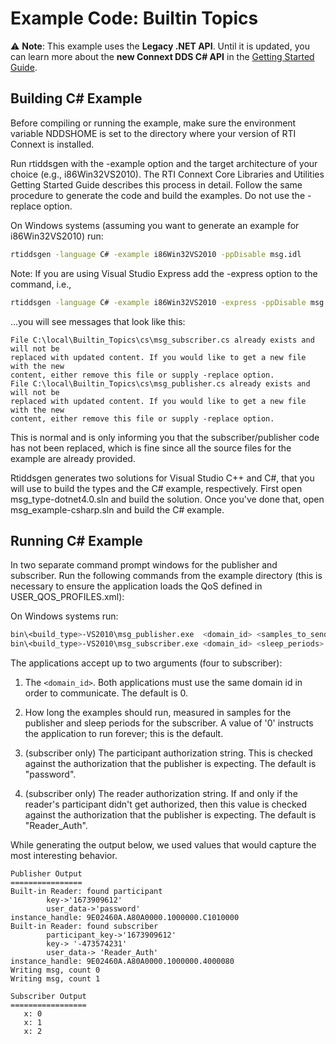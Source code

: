 # Example Code: Builtin Topics

:warning: **Note**: This example uses the **Legacy .NET API**. Until it is updated, you can
learn more about the **new Connext DDS C# API** in the
[Getting Started Guide](https://community.rti.com/static/documentation/connext-dds/current/doc/manuals/connext_dds/getting_started/index.html).

## Building C# Example

Before compiling or running the example, make sure the environment variable
NDDSHOME is set to the directory where your version of RTI Connext is installed.

Run rtiddsgen with the -example option and the target architecture of your
choice (e.g., i86Win32VS2010). The RTI Connext Core Libraries and Utilities
Getting Started Guide describes this process in detail. Follow the same
procedure to generate the code and build the examples. Do not use the -replace
option.

On Windows systems (assuming you want to generate an example for i86Win32VS2010)
run:

```sh
rtiddsgen -language C# -example i86Win32VS2010 -ppDisable msg.idl
```

Note: If you are using Visual Studio Express add the -express option to the
command, i.e.,

```sh
rtiddsgen -language C# -example i86Win32VS2010 -express -ppDisable msg.idl
```

...you will see messages that look like this:

```plaintext
File C:\local\Builtin_Topics\cs\msg_subscriber.cs already exists and will not be
replaced with updated content. If you would like to get a new file with the new
content, either remove this file or supply -replace option.
File C:\local\Builtin_Topics\cs\msg_publisher.cs already exists and will not be
replaced with updated content. If you would like to get a new file with the new
content, either remove this file or supply -replace option.
```

This is normal and is only informing you that the subscriber/publisher code has
not been replaced, which is fine since all the source files for the example are
already provided.

Rtiddsgen generates two solutions for Visual Studio C++ and C#, that you will
use to build the types and the C# example, respectively. First open
msg_type-dotnet4.0.sln and build the solution. Once you've done that, open
msg_example-csharp.sln and build the C# example.

## Running C# Example

In two separate command prompt windows for the publisher and subscriber. Run the
following commands from the example directory (this is necessary to ensure the
application loads the QoS defined in USER_QOS_PROFILES.xml):

On Windows systems run:

```sh
bin\<build_type>-VS2010\msg_publisher.exe  <domain_id> <samples_to_send>
bin\<build_type>-VS2010\msg_subscriber.exe <domain_id> <sleep_periods> <participant_auth> <reader_auth>
```

The applications accept up to two arguments (four to subscriber):

1.  The `<domain_id>`. Both applications must use the same domain id in order to
    communicate. The default is 0.

2.  How long the examples should run, measured in samples for the publisher and
    sleep periods for the subscriber. A value of '0' instructs the application
    to run forever; this is the default.

3.  (subscriber only) The participant authorization string. This is checked
    against the authorization that the publisher is expecting. The default is
    "password".

4.  (subscriber only) The reader authorization string. If and only if the
    reader's participant didn't get authorized, then this value is checked
    against the authorization that the publisher is expecting. The default is
    "Reader_Auth".

While generating the output below, we used values that would capture the most
interesting behavior.

```plaintext
Publisher Output
================
Built-in Reader: found participant
        key->'1673909612'
        user_data->'password'
instance_handle: 9E02460A.A80A0000.1000000.C1010000
Built-in Reader: found subscriber
        participant_key->'1673909612'
        key-> '-473574231'
        user_data-> 'Reader_Auth'
instance_handle: 9E02460A.A80A0000.1000000.4000080
Writing msg, count 0
Writing msg, count 1

Subscriber Output
=================
   x: 0
   x: 1
   x: 2
```

